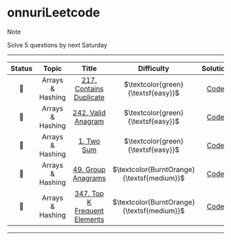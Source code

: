 # onnuriLeetcode
> [!NOTE]
> Solve 5 questions by next Saturday

-------------------------------------------------------------------------------
| Status | Topic | Title | Difficulty | Solution |
| :---: | :---: | :---: | :---: | :---: |
| :black_square_button: | Arrays & Hashing | [217. Contains Duplicate](https://leetcode.com/problems/contains-duplicate/description)|  $\textcolor{green}{\textsf{easy}}$ | [Code]() |
| :black_square_button: | Arrays & Hashing | [242. Valid Anagram](https://leetcode.com/problems/valid-anagram/description/)| $\textcolor{green}{\textsf{easy}}$ | [Code]() |
| :black_square_button: | Arrays & Hashing | [1. Two Sum](https://leetcode.com/problems/two-sum/description/)| $\textcolor{green}{\textsf{easy}}$ | [Code]() |
| :black_square_button: | Arrays & Hashing | [49. Group Anagrams](https://leetcode.com/problems/group-anagrams/description/)| $\textcolor{BurntOrange}{\textsf{medium}}$ | [Code]() |
| :black_square_button: | Arrays & Hashing | [347. Top K Frequent Elements](https://leetcode.com/problems/top-k-frequent-elements/description/)| $\textcolor{BurntOrange}{\textsf{medium}}$ | [Code]() |
-------------------------------------------------------------------------------

